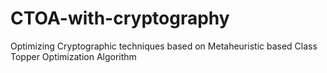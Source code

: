 # CTOA-with-cryptography
Optimizing Cryptographic techniques based on Metaheuristic based Class Topper Optimization Algorithm

